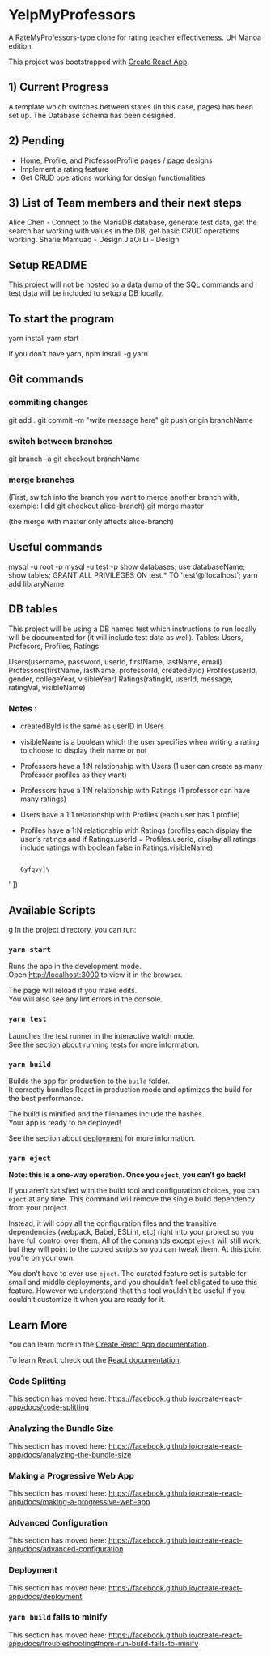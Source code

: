 # YelpMyProfessors
A RateMyProfessors-type clone for rating teacher effectiveness. UH Manoa edition.

This project was bootstrapped with [Create React App](https://github.com/facebook/create-react-app).

## 1) Current Progress
A template which switches between states (in this case, pages) has been set up.
The Database schema has been designed.

## 2) Pending
- Home, Profile, and ProfessorProfile pages / page designs
- Implement a rating feature
- Get CRUD operations working for design functionalities

## 3) List of Team members and their next steps
Alice Chen - Connect to the MariaDB database, generate test data, get the search bar working with values in the DB, get basic CRUD operations working.
Sharie Mamuad - Design 
JiaQi Li - Design 

## Setup README

This project will not be hosted so a data dump of the SQL commands and test data will be included to setup a DB locally.

## To start the program
yarn install
yarn start

If you don't have yarn,
npm install -g yarn

## Git commands
### commiting changes
git add .
git commit -m "write message here"
git push origin branchName

### switch between branches
git branch -a
git checkout branchName

### merge branches
(First, switch into the branch you want to merge another branch with, example: I did git checkout alice-branch)
git merge master

(the merge with master only affects alice-branch)

## Useful commands
mysql -u root -p
mysql -u test -p
show databases;
use databaseName;
show tables;
GRANT ALL PRIVILEGES ON test.* TO 'test'@'localhost';
yarn add libraryName

## DB tables 
This project will be using a DB named test which instructions to run locally will be documented for (it will include test data as well).
Tables: Users, Profesors, Profiles, Ratings

Users(username, password, userId, firstName, lastName, email)
Professors(firstName, lastName, professorId, createdById)
Profiles(userId, gender, collegeYear, visibleYear)
Ratings(ratingId, userId, message, ratingVal, visibleName)


### Notes : 
- createdById is the same as userID in Users
- visibleName is a boolean which the user specifies when writing a rating to choose to display their name or not

- Professors have a 1:N relationship with Users (1 user can create as many Professor profiles as they want)
- Professors have a 1:N relationship with Ratings (1 professor can have many ratings)
- Users have a 1:1 relationship with Profiles (each user has 1 profile)
- Profiles have a 1:N relationship with Ratings (profiles each display the user's ratings and if Ratings.userId = Profiles.userId, display all ratings include ratings with boolean false in Ratings.visibleName)















                                                                                                                                                                                                                                                                                                                                                                                                                                                                                                                                                                                                                                                                                                                                                                                                                                                                                                                                                                                                                                                                                                                                                                                                                                                                                                                                                                                                                                                                                                                                                                                                                                                                                                                                                                                                                                                                                                                                                                                                                                                                                                                                                                                                                                                                                                                                                                                                                                                                                                                                                                                                                                                                                                                                                                                                                                                                                                                                                                                                                                                                                                                                                                                                                                                                                                                                                                                                                                                                                                                                                                                                                                                                                                                                                                                                                                                                                                                                                                                                                                                                                                                                                                                                                                                                                                                                                                                                                                                                                                                                                                                                                                                                                                                                                                                              6yfgvy]\
'                                                                                                                                                                                                                                                                                                                                                                                                                                                                                                                                                                                                                                                                                                                                                                                                                                                                                                                                                                                                                              ])



## Available Scripts
g
In the project directory, you can run:

### `yarn start`

Runs the app in the development mode.<br />
Open [http://localhost:3000](http://localhost:3000) to view it in the browser.

The page will reload if you make edits.<br />
You will also see any lint errors in the console.

### `yarn test`

Launches the test runner in the interactive watch mode.<br />
See the section about [running tests](https://facebook.github.io/create-react-app/docs/running-tests) for more information.

### `yarn build`

Builds the app for production to the `build` folder.<br />
It correctly bundles React in production mode and optimizes the build for the best performance.

The build is minified and the filenames include the hashes.<br />
Your app is ready to be deployed!

See the section about [deployment](https://facebook.github.io/create-react-app/docs/deployment) for more information.

### `yarn eject`

**Note: this is a one-way operation. Once you `eject`, you can’t go back!**

If you aren’t satisfied with the build tool and configuration choices, you can `eject` at any time. This command will remove the single build dependency from your project.

Instead, it will copy all the configuration files and the transitive dependencies (webpack, Babel, ESLint, etc) right into your project so you have full control over them. All of the commands except `eject` will still work, but they will point to the copied scripts so you can tweak them. At this point you’re on your own.

You don’t have to ever use `eject`. The curated feature set is suitable for small and middle deployments, and you shouldn’t feel obligated to use this feature. However we understand that this tool wouldn’t be useful if you couldn’t customize it when you are ready for it.

## Learn More

You can learn more in the [Create React App documentation](https://facebook.github.io/create-react-app/docs/getting-started).

To learn React, check out the [React documentation](https://reactjs.org/).

### Code Splitting

This section has moved here: https://facebook.github.io/create-react-app/docs/code-splitting

### Analyzing the Bundle Size

This section has moved here: https://facebook.github.io/create-react-app/docs/analyzing-the-bundle-size

### Making a Progressive Web App

This section has moved here: https://facebook.github.io/create-react-app/docs/making-a-progressive-web-app

### Advanced Configuration

This section has moved here: https://facebook.github.io/create-react-app/docs/advanced-configuration

### Deployment

This section has moved here: https://facebook.github.io/create-react-app/docs/deployment

### `yarn build` fails to minify

This section has moved here: https://facebook.github.io/create-react-app/docs/troubleshooting#npm-run-build-fails-to-minify
`